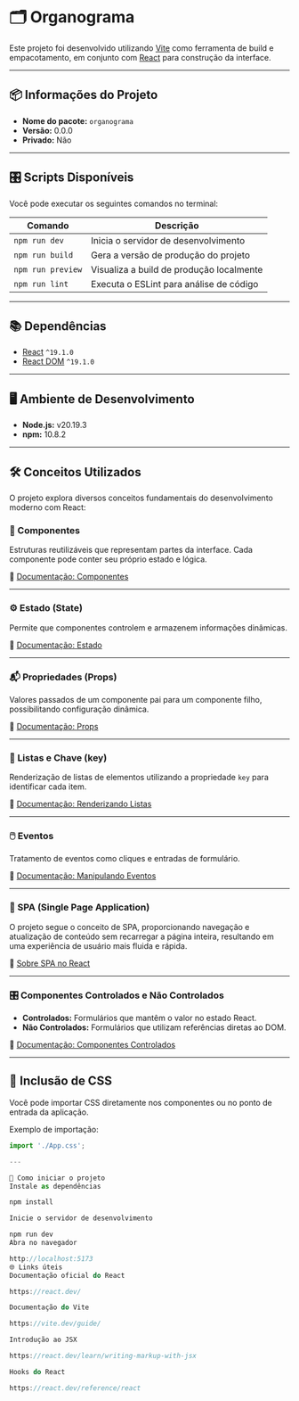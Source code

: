 # 🗂️ Organograma

Este projeto foi desenvolvido utilizando [Vite](https://vitejs.dev/) como ferramenta de build 
e empacotamento, em conjunto com [React](https://react.dev/) para construção da interface.

---

## 📦 Informações do Projeto

- **Nome do pacote:** `organograma`
- **Versão:** 0.0.0
- **Privado:** Não

---

## 🎛️ Scripts Disponíveis

Você pode executar os seguintes comandos no terminal:

| Comando             | Descrição                                                 |
|---------------------|-----------------------------------------------------------|
| `npm run dev`       | Inicia o servidor de desenvolvimento                      |
| `npm run build`     | Gera a versão de produção do projeto                      |
| `npm run preview`   | Visualiza a build de produção localmente                  |
| `npm run lint`      | Executa o ESLint para análise de código                   |

---

## 📚 Dependências

- [React](https://react.dev/) `^19.1.0`
- [React DOM](https://react.dev/reference/react-dom) `^19.1.0`

---

## 🖥️ Ambiente de Desenvolvimento

- **Node.js:** v20.19.3
- **npm:** 10.8.2

---

## 🛠️ Conceitos Utilizados

O projeto explora diversos conceitos fundamentais do desenvolvimento moderno com React:

### 🧩 Componentes
Estruturas reutilizáveis que representam partes da interface.
Cada componente pode conter seu próprio estado e lógica.

🔗 [Documentação: Componentes](https://react.dev/learn/your-first-component)

---

### ⚙️ Estado (State)
Permite que componentes controlem e armazenem informações dinâmicas.

🔗 [Documentação: Estado](https://react.dev/learn/state-a-components-memory)

---

### 📬 Propriedades (Props)
Valores passados de um componente pai para um componente filho, possibilitando configuração dinâmica.

🔗 [Documentação: Props](https://react.dev/learn/passing-props-to-a-component)

---

### 📝 Listas e Chave (key)
Renderização de listas de elementos utilizando a propriedade `key` para identificar cada item.

🔗 [Documentação: Renderizando Listas](https://react.dev/learn/rendering-lists)

---

### 🖱️ Eventos
Tratamento de eventos como cliques e entradas de formulário.

🔗 [Documentação: Manipulando Eventos](https://react.dev/learn/responding-to-events)

---

### 🧭 SPA (Single Page Application)
O projeto segue o conceito de SPA, proporcionando navegação e atualização de conteúdo sem recarregar a página inteira, resultando em uma experiência de usuário mais fluida e rápida.

🔗 [Sobre SPA no React](https://react.dev/learn/start-a-new-react-project#single-page-apps)

---

### 🎛️ Componentes Controlados e Não Controlados
- **Controlados:** Formulários que mantêm o valor no estado React.
- **Não Controlados:** Formulários que utilizam referências diretas ao DOM.

🔗 [Documentação: Componentes Controlados](https://react.dev/learn/sharing-state-between-components#controlled-and-uncontrolled-components)

---

## 🎨 Inclusão de CSS

Você pode importar CSS diretamente nos componentes ou no ponto de entrada da aplicação.

Exemplo de importação:

```javascript
import './App.css';

---

🚀 Como iniciar o projeto
Instale as dependências

npm install

Inicie o servidor de desenvolvimento

npm run dev
Abra no navegador

http://localhost:5173
🌐 Links úteis
Documentação oficial do React

https://react.dev/

Documentação do Vite

https://vite.dev/guide/

Introdução ao JSX

https://react.dev/learn/writing-markup-with-jsx

Hooks do React

https://react.dev/reference/react